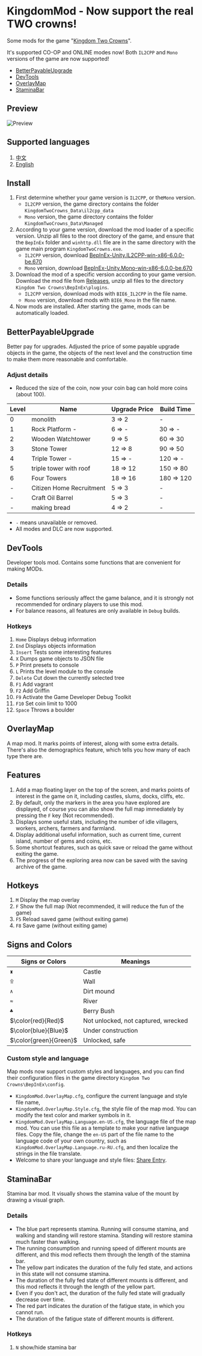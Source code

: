# KingdomMod - Now support the real TWO crowns!

Some mods for the game "[Kingdom Two Crowns](https://store.steampowered.com/app/701160/)".

It's supported CO-OP and ONLINE modes now!
Both `IL2CPP` and `Mono` versions of the game are now supported!

* [BetterPayableUpgrade](https://github.com/abevol/KingdomMod#betterpayableupgrade)
* [DevTools](https://github.com/abevol/KingdomMod#devtools)
* [OverlayMap](https://github.com/abevol/KingdomMod#overlaymap)
* [StaminaBar](https://github.com/abevol/KingdomMod#staminabar)

## Preview

![Preview](https://github.com/abevol/KingdomMod/blob/master/preview.png?raw=true)

## Supported languages

1. [中文](https://github.com/abevol/KingdomMod/blob/master/Readme.zh-CN.md)
2. [English](https://github.com/abevol/KingdomMod/blob/master/Readme.md)

## Install

1. First determine whether your game version is `IL2CPP`, or the`Mono` version.
    * `IL2CPP` version, the game directory contains the folder `KingdomTwoCrowns_Data\il2cpp_data`
    * `Mono` version, the game directory contains the folder `KingdomTwoCrowns_Data\Managed`
2. According to your game version, download the mod loader of a specific version. Unzip all files to the root directory of the game, and ensure that the `BepInEx` folder and `winhttp.dll` file are in the same directory with the game main program `KingdomTwoCrowns.exe`.
    * `IL2CPP` version, download [BepInEx-Unity.IL2CPP-win-x86-6.0.0-be.670](https://builds.bepinex.dev/projects/bepinex_be/670/BepInEx-Unity.IL2CPP-win-x86-6.0.0-be.670%2B42a6727.zip)
    * `Mono` version, download [BepInEx-Unity.Mono-win-x86-6.0.0-be.670](https://builds.bepinex.dev/projects/bepinex_be/670/BepInEx-Unity.Mono-win-x86-6.0.0-be.670%2B42a6727.zip)
3. Download the mod of a specific version according to your game version. Download the mod file from [Releases](https://github.com/abevol/KingdomMod/releases), unzip all files to the directory `Kingdom Two Crowns\BepInEx\plugins`.
    * `IL2CPP` version, download mods with `BIE6_IL2CPP` in the file name.
    * `Mono` version, download mods with `BIE6_Mono` in the file name.
4. Now mods are installed. After starting the game, mods can be automatically loaded.

## BetterPayableUpgrade

Better pay for upgrades. Adjusted the price of some payable upgrade objects in the game, the objects of the next level and the construction time to make them more reasonable and comfortable.

### Adjust details

* Reduced the size of the coin, now your coin bag can hold more coins (about 100).

| Level | Name | Upgrade Price | Build Time |
|-----|------|---------|----------|
|0|monolith|3 => 2|-|
|1 |Rock Platform -| 6 => - | 30 => - |
|2 |Wooden Watchtower| 9 => 5 | 60 => 30|
|3 |Stone Tower| 12 => 8 | 90 => 50|
|4 |Triple Tower -| 15 => - | 120 => - |
|5 | triple tower with roof | 18 => 12 | 150 => 80 |
|6 |Four Towers| 18 => 16 | 180 => 120|
|- |Citizen Home Recruitment| 5 => 3 |- |
|- |Craft Oil Barrel| 5 => 3 |-|
|- |making bread| 4 => 2 |-|

* `-` means unavailable or removed.
* All modes and DLC are now supported.

## DevTools

Developer tools mod. Contains some functions that are convenient for making MODs.

### Details

* Some functions seriously affect the game balance, and it is strongly not recommended for ordinary players to use this mod.
* For balance reasons, all features are only available in `Debug` builds.

### Hotkeys

1. `Home` Displays debug information
2. `End` Displays objects information
3. `Insert` Tests some interesting features
4. `X` Dumps game objects to JSON file
5. `P` Print presets to console
6. `L` Prints the level module to the console
7. `Delete` Cut down the currently selected tree
8. `F1` Add vagrant
9. `F2` Add Griffin
10. `F9` Activate the Game Developer Debug Toolkit
11. `F10` Set coin limit to 1000
12. `Space` Throws a boulder

## OverlayMap

A map mod. It marks points of interest, along with some extra details. There's also the demographics feature, which tells you how many of each type there are.

## Features

1. Add a map floating layer on the top of the screen, and marks points of interest in the game on it, including castles, slums, docks, cliffs, etc.
2. By default, only the markers in the area you have explored are displayed, of course you can also show the full map immediately by pressing the `F` key (Not recommended).
3. Displays some useful stats, including the number of idle villagers, workers, archers, farmers and farmland.
4. Display additional useful information, such as current time, current island, number of gems and coins, etc.
5. Some shortcut features, such as quick save or reload the game without exiting the game.
6. The progress of the exploring area now can be saved with the saving archive of the game.

## Hotkeys

1. `M` Display the map overlay
2. `F` Show the full map (Not recommended, it will reduce the fun of the game)
3. `F5` Reload saved game (without exiting game)
4. `F8` Save game (without exiting game)

## Signs and Colors

| Signs or Colors | Meanings |
|----|----|
|`♜`|Castle|
|`۩`|Wall|
|`∧`|Dirt mound|
|`≈`|River|
|`♣`|Berry Bush|
|$\color{red}{Red}$|Not unlocked, not captured, wrecked|
|$\color{blue}{Blue}$|Under construction|
|$\color{green}{Green}$|Unlocked, safe|

### Custom style and language

Map mods now support custom styles and languages, and you can find their configuration files in the game directory `Kingdom Two Crowns\BepInEx\config`.

* `KingdomMod.OverlayMap.cfg`, configure the current language and style file name,
* `KingdomMod.OverlayMap.Style.cfg`, the style file of the map mod. You can modify the text color and marker symbols in it.
* `KingdomMod.OverlayMap.Language.en-US.cfg`, the language file of the map mod. You can use this file as a template to make your native language files. Copy the file, change the `en-US` part of the file name to the language code of your own country, such as `KingdomMod.OverlayMap.Language.ru-RU.cfg`, and then localize the strings in the file translate.
* Welcome to share your language and style files: [Share Entry](https://github.com/abevol/KingdomMod/issues/3).

## StaminaBar

Stamina bar mod. It visually shows the stamina value of the mount by drawing a visual graph.

### Details

* The blue part represents stamina. Running will consume stamina, and walking and standing will restore stamina. Standing will restore stamina much faster than walking.
* The running consumption and running speed of different mounts are different, and this mod reflects them through the length of the stamina bar.
* The yellow part indicates the duration of the fully fed state, and actions in this state will not consume stamina.
* The duration of the fully fed state of different mounts is different, and this mod reflects it through the length of the yellow part.
* Even if you don't act, the duration of the fully fed state will gradually decrease over time.
* The red part indicates the duration of the fatigue state, in which you cannot run.
* The duration of the fatigue state of different mounts is different.

### Hotkeys

1. `N` show/hide stamina bar
